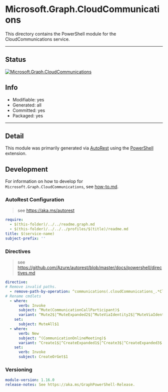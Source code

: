 <!-- region Generated -->
# Microsoft.Graph.CloudCommunications
This directory contains the PowerShell module for the CloudCommunications service.

---
## Status
[![Microsoft.Graph.CloudCommunications](https://img.shields.io/powershellgallery/v/Microsoft.Graph.CloudCommunications.svg?style=flat-square&label=Microsoft.Graph.CloudCommunications "Microsoft.Graph.CloudCommunications")](https://www.powershellgallery.com/packages/Microsoft.Graph.CloudCommunications/)

## Info
- Modifiable: yes
- Generated: all
- Committed: yes
- Packaged: yes

---
## Detail
This module was primarily generated via [AutoRest](https://github.com/Azure/autorest) using the [PowerShell](https://github.com/Azure/autorest.powershell) extension.

## Development
For information on how to develop for `Microsoft.Graph.CloudCommunications`, see [how-to.md](how-to.md).
<!-- endregion -->

### AutoRest Configuration

> see https://aka.ms/autorest

``` yaml
require:
  - $(this-folder)/../../readme.graph.md
  - $(this-folder)/../../../profiles/$(title)/readme.md
title: $(service-name)
subject-prefix: ''

```

### Directives

> see https://github.com/Azure/autorest/blob/master/docs/powershell/directives.md

``` yaml
directive:
# Remove invalid paths.
  - remove-path-by-operation: ^communications(.cloudCommunications_.*CloudCommunications|_(List|Create|Update|Delete)CallRecords|.callRecords.sessions_.*Segments|(_List|_Update)Calls)$
# Rename cmdlets
  - where:
      verb: Invoke
      subject: ^Mute(CommunicationCallParticipant)$
      variant: ^Mute2$|^MuteExpanded2$|^MuteViaIdentity2$|^MuteViaIdentityExpanded2$
    set:
      subject: MuteAll$1
  - where:
      verb: New
      subject: ^(CommunicationOnlineMeeting)$
      variant: ^Create1$|^CreateExpanded1$|^Create3$|^CreateExpanded3$
    set:
      verb: Invoke
      subject: CreateOrGet$1
```
### Versioning

``` yaml
module-version: 1.16.0
release-notes: See https://aka.ms/GraphPowerShell-Release.
```
